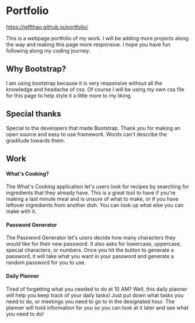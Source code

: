 # Portfolio

https://jeffthao.github.io/portfolio/

This is a webpage portfolio of my work. I will be adding more projects along the way and making this page more responsive. I hope you have fun following along my coding journey.

## Why Bootstrap?

I am using bootstrap because it is very responsive without all the knowledge and headache of css. Of course I will be using my own css file for this page to help style it a little more to my liking.

## Special thanks

Special to the developers that made Bootstrap. Thank you for making an open source and easy to use framework. Words can't describe the graditude towards them.

## Work

#### What's Cooking?
The What's Cooking application let's users look for recipes by searching for ingredients that they already have. This is a great tool to have if you're making a last minute meal and is unsure of what to make, or if you have leftover ingredients from another dish. You can look up what else you can make with it.

#### Password Generator
The Password Generator let's users decide how many characters they would like for their new password. It also asks for lowercase, uppercase, special characters, or numbers. Once you hit the button to generate a password, it will take what you want in your password and generate a random password for you to use.

#### Daily Planner
Tired of forgetting what you needed to do at 10 AM? Well, this daily planner will help you keep track of your daily tasks! Just put down what tasks you need to do, or meetings you need to go to in the designated hour. The planner will hold information for you so you can look at it later and see what you need to do!
